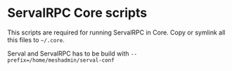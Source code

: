 # ServalRPC Core scripts

This scripts are required for running ServalRPC in Core. Copy or symlink all this files to `~/.core`.

Serval and ServalRPC has to be build with `--prefix=/home/meshadmin/serval-conf`
